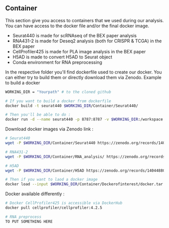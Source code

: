 ## Container

This section give you access to containers that we used during our analysis. You can have access to the docker file and/or the final docker image.

- Seurat440 is made for scRNAseq of the BEX paper analysis
- RNA431-2 is made for Deseq2 analysis (both for CRISPR & TCGA) in the BEX paper
- CellProfiler425 is made for PLA image analysis in the BEX paper
- H5AD is made to convert H5AD to Seurat object
- Conda environment for RNA preprocessing

In the respective folder you'll find dockerfile used to create our docker. You can either try to build them or directly download them via Zenodo.
Example to build a docker
```bash
WORKING_DIR = "Yourpath" # to the cloned github

# If you want to build a docker from dockerfile
docker build -t seurat440 $WORKING_DIR/Container/Seurat440/

# Then you'll be able to do : 
docker run -d --name seurat440 -p 8787:8787 -v $WORKING_DIR:/workspace seurat440
```

Download docker images via Zenodo link :
```bash
# Seurat440
wget -P $WORKING_DIR/Container/Seurat440 https://zenodo.org/records/14044880/files/Seurat440paper.tar

# RNA431-2
wget -P $WORKING_DIR/Container/RNA_analysis/ https://zenodo.org/records/14044880/files/rna431-2.tar

# H5AD
wget -P $WORKING_DIR/Container/H5AD https://zenodo.org/records/14044880/files/h5ad.tar

# Then if you want to laod a docker image
docker load --input $WORKING_DIR/Container/Dockerofinterest/docker.tar

```

Docker available differently : 
```bash
# Docker CellProfiler425 is accessible via DockerHub
docker pull cellprofiler/cellprofiler:4.2.5

# RNA preprocess
TO PUT SOMETHING HERE
```
